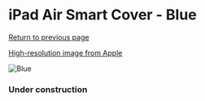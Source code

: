# iPad Air Smart Cover - Blue

[Return to previous page](/ipad_air)

[High-resolution image from Apple](https://store.storeimages.cdn-apple.com/8756/as-images.apple.com/is/MF054?wid=4500&hei=4500&fmt=png)

<div style="width: 384px"><img src="/everypreview/MF054.png" alt="Blue"></div>

### Under construction
